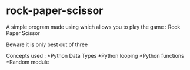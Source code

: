 # rock-paper-scissor
A simple program made using which allows you to play the game : Rock Paper Scissor


Beware it is only best out of three


Concepts used : *Python Data Types
                *Python looping
                *Python functions
                *Random module
                
